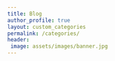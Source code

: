 ```yaml
---
title: Blog
author_profile: true
layout: custom_categories 
permalink: /categories/
header:
 image: assets/images/banner.jpg
---
```

